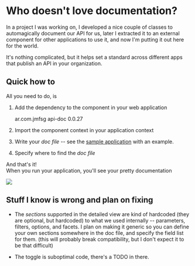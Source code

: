 Who doesn't love documentation?
===============================

In a project I was working on, I developed a nice couple of classes to automagically document our API for us, later I extracted it to an external component for other applications to use it, and now I'm putting it out here for the world.

It's nothing complicated, but it helps set a standard across different apps that publish an API in your organization.

Quick how to
------------

All you need to do, is

1) Add the dependency to the component in your web application

    <dependency>
        <groupId>ar.com.jmfsg</groupId>
        <artifactId>api-doc</artifactId>
        <version>0.0.27</version>
    </dependency>

2) Import the component context in your application context

    <import resource="classpath:ar/com/jmfsg/documentation/application-context.xml" />

3) Write your *doc file* -- see the [sample application](https://github.com/juanformoso/api-doc-sample) with an example.

4) Specify where to find the *doc file*

    <bean class="ar.com.jmfsg.documentation.DocumentationDescriptor" p:modulePrefix="misc" p:resource="classpath:doc" />

And that's it!  
When you run your application, you'll see your pretty documentation

![](https://raw.github.com/juanformoso/api-doc/master/img/screenshot.png)

Stuff I know is wrong and plan on fixing
----------------------------------------

- The *sections* supported in the detailed view are kind of hardcoded (they are optional, but hardcoded) to what we used internally -- parameters, filters, options, and facets. I plan on making it generic so you can define your own sections somewhere in the doc file, and specify the field list for them. (this will probably break compatibility, but I don't expect it to be that difficult)

- The toggle is suboptimal code, there's a TODO in there.